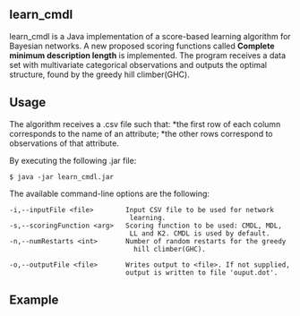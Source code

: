 ## learn_cmdl

learn_cmdl is a Java implementation of a score-based learning algorithm for Bayesian networks. A new proposed scoring functions called **Complete minimum description length** is implemented. The program receives a data set with multivariate categorical observations and outputs the optimal structure, found by the greedy hill climber(GHC).

## Usage 

The algorithm receives a .csv file such that:
*the first row of each column corresponds to the name of an attribute;
*the other rows correspond to observations of that attribute. 

By executing the following .jar file:
```
$ java -jar learn_cmdl.jar
```

The available command-line options are the following:
```
-i,--inputFile <file>        Input CSV file to be used for network
                              learning.
-s,--scoringFunction <arg>   Scoring function to be used: CMDL, MDL,
                              LL and K2. CMDL is used by default.
-n,--numRestarts <int>       Number of random restarts for the greedy 
                               hill climber(GHC).

-o,--outputFile <file>       Writes output to <file>. If not supplied,
                             output is written to file 'ouput.dot'.
```
## Example






